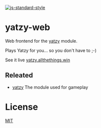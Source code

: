 [![js-standard-style](https://img.shields.io/badge/code%20style-standard-brightgreen.svg?style=flat)](https://github.com/feross/standard)

# yatzy-web

Web frontend for the [yatzy](https://github.com/zrrrzzt/yatzy) module.

Plays Yatzy for you... so you don't have to ;-)

See it live [yatzy.allthethings.win](https://yatzy.allthethings.win/)

## Releated

- [yatzy](https://github.com/zrrrzzt/yatzy) The module used for gameplay

# License

[MIT](LICENSE)
